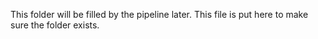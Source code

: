 This folder will be filled by the pipeline later. This file is put here to make sure the folder exists.